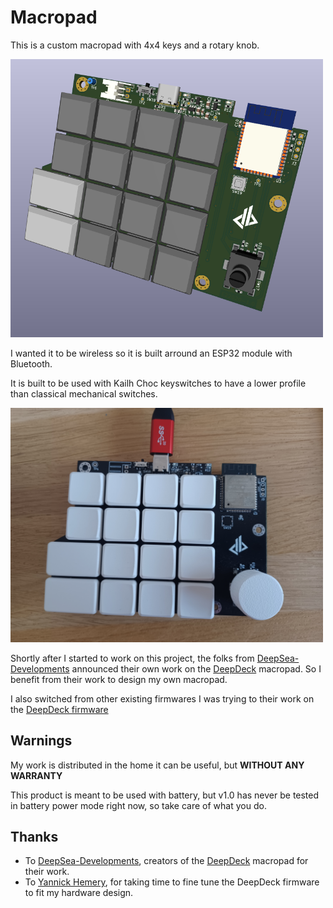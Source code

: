 # Macropad

This is a custom macropad with 4x4 keys and a rotary knob.

<img alt="3D View of the macropad top" src="./img/E22020_3D-top_v1.0.png" width="500">

I wanted it to be wireless so it is built arround an ESP32 module with Bluetooth.

It is built to be used with Kailh Choc keyswitches to have a lower profile than classical mechanical switches.

<img alt="3D View of the macropad top" src="./img/E22020_top_v1.0.jpg" width="500">

Shortly after I started to work on this project, the folks from [DeepSea-Developments](https://github.com/DeepSea-Developments) announced their own work on the [DeepDeck](https://deepdeck.co/) macropad. So I benefit from their work to design my own macropad.

I also switched from other existing firmwares I was trying to their work on the [DeepDeck firmware](https://github.com/DeepSea-Developments/DeepDeck.Ahuyama.fw)

## Warnings
My work is distributed in the home it can be useful, but **WITHOUT ANY WARRANTY**

This product is meant to be used with battery, but v1.0 has never be tested in battery power mode right now, so take care of what you do.


## Thanks
- To [DeepSea-Developments](https://www.deepseadev.com/), creators of the [DeepDeck](https://deepdeck.co/) macropad for their work.
- To [Yannick Hemery](https://github.com/yhemery), for taking time to fine tune the DeepDeck firmware to fit my hardware design.
